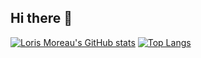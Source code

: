 ## Hi there 👋

<!--
**Loris-Moreau/Loris-Moreau** is a ✨ _special_ ✨ repository because its `README.md` (this file) appears on your GitHub profile.

Here are some ideas to get you started:

- 🔭 I’m currently working on ...
- 🌱 I’m currently learning ...
- 👯 I’m looking to collaborate on ...
- 🤔 I’m looking for help with ...
- 💬 Ask me about ...
- 📫 How to reach me: ...
- 😄 Pronouns: ...
- ⚡ Fun fact: ...
-->

[![Loris Moreau's GitHub stats](https://github-readme-stats.vercel.app/api?username=Loris-Moreau&hide=issues&show_icons=true&theme=radical&rank_icon=github)](https://github.com/Loris-Moreau/github-readme-stats)
[![Top Langs](https://github-readme-stats.vercel.app/api/top-langs/?username=Loris-Moreau&theme=radical&layout=donut)](https://github.com/Loris-Moreau/github-readme-stats)
